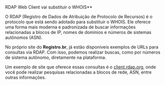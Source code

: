 RDAP Web Client vai substituir o WHOIS**

O RDAP (Registro de Dados de Atribuição de Protocolo de Recursos) é o protocolo que está sendo adotado para substituir o WHOIS. Ele oferece uma forma mais moderna e padronizada de buscar informações relacionadas a blocos de IP, nomes de domínios e números de sistemas autônomos (ASN).

No próprio site do **Registro.br**, já estão disponíveis exemplos de URLs para consultas via RDAP. Com isso, podemos realizar buscas, como por números de sistema autônomo, diretamente na plataforma.

Um exemplo de site que oferece essas consultas é o [client.rdap.org](https://client.rdap.org), onde você pode realizar pesquisas relacionadas a blocos de rede, ASN, entre outras informações.

